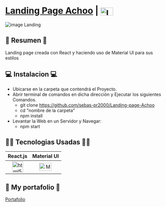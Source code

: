 # [Landing Page Achoo](https://landing-page-react-eta.vercel.app/) | [<img align="center" src="https://raw.githubusercontent.com/rahuldkjain/github-profile-readme-generator/master/src/images/icons/Social/linked-in-alt.svg" alt="Logo Linkedin" height="25" width="40" />](https://linkedin.com/in/https://www.linkedin.com/in/sebastian-prado-escobar-3451b0221/)

![image Landing](https://i.postimg.cc/02X14FgD/React-App-Google-Chrome-21-12-2022-11-27-39-a-m.png)

## 📜 Resumen 📜

Landing page creada con React y haciendo uso de Material UI para sus estilos

## 💻 Instalacion 💻

-  Ubicarse en la carpeta que contendrá el Proyecto.
-  Abrir terminal de comandos en dicha dirección y Ejecutar los siguientes Comandos.
   -  git clone https://github.com/sebas-pr2000/Landing-page-Achoo
   -  cd "nombre de la carpeta"
   -  npm install
-  Levantar la Web en un Servidor y Navegar:
   -  npm start

## 👨‍💻 Tecnologias Usadas 👨‍💻

<table>
   <thead>
      <tr>
         <th>React.js</th>
         <th>Material UI</th>
      </tr>
   </thead>
   <tbody>
      <tr>
         <td align="center">
            <img
               src="https://upload.wikimedia.org/wikipedia/commons/thumb/4/47/React.svg/1200px-React.svg.png"
               alt="html5"
               width="35"
            />
         </td>
         <td align="center">
            <img
               src="https://cdn.worldvectorlogo.com/logos/material-ui-1.svg"
               alt="Material UI"
               width="40"
               height="25"
            />
         </td>
      </tr>
   </tbody>
</table>

## 💼 My portafolio 💼

[Portafolio](https://sebastian-portafolio-dev.vercel.app/)

